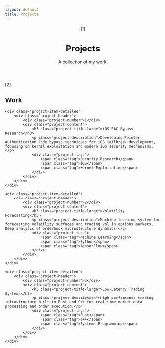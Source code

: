 ```yaml
---
layout: default
title: Projects
---
```


<header class="page-header">
    <span class="page-marker">[1]</span>
    <h1>Projects</h1>
    <p class="intro">A collection of my work.</p>
</header>

<section class="projects">
    <span class="section-marker">[2]</span>
    <h2>Work</h2>
    
    <div class="project-item-detailed">
        <div class="project-header">
            <div class="project-number">1</div>
            <div class="project-content">
                <h3 class="project-title-large">iOS PAC Bypass Research</h3>
                <p class="project-description">Developing Pointer Authentication Code bypass techniques for iOS jailbreak development, focusing on kernel exploitation and modern iOS security mechanisms.</p>
                <div class="project-tags">
                    <span class="tag">Security Research</span>
                    <span class="tag">iOS</span>
                    <span class="tag">Kernel Exploitation</span>
                </div>
            </div>
        </div>
    </div>

    <div class="project-item-detailed">
        <div class="project-header">
            <div class="project-number">2</div>
            <div class="project-content">
                <h3 class="project-title-large">Volatility Forecasting</h3>
                <p class="project-description">Machine learning system for forecasting volatility surfaces and trading vol in options markets. Deep analysis of orderbook microstructure dynamics.</p>
                <div class="project-tags">
                    <span class="tag">Machine Learning</span>
                    <span class="tag">Python</span>
                    <span class="tag">TensorFlow</span>
                </div>
            </div>
        </div>
    </div>

    <div class="project-item-detailed">
        <div class="project-header">
            <div class="project-number">3</div>
            <div class="project-content">
                <h3 class="project-title-large">Low-Latency Trading Systems</h3>
                <p class="project-description">High-performance trading infrastructure built in Rust and C++ for real-time market data processing and order execution.</p>
                <div class="project-tags">
                    <span class="tag">Rust</span>
                    <span class="tag">C++</span>
                    <span class="tag">Systems Programming</span>
                </div>
            </div>
        </div>
    </div>
</section>
           
